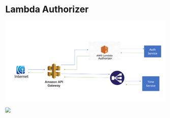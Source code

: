 # Lambda Authorizer

![](https://github.com/winkeyes/lambdaAuthorizer/blob/master/LambdaDiagram.PNG)


![](https://www.youtube.com/watch?v=cgewxLdyW4A)

